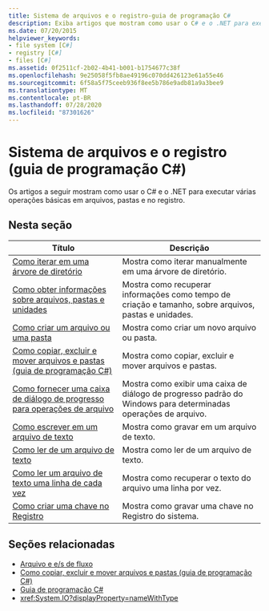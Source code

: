 ```yaml
---
title: Sistema de arquivos e o registro-guia de programação C#
description: Exiba artigos que mostram como usar o C# e o .NET para executar operações básicas em arquivos, pastas e no registro.
ms.date: 07/20/2015
helpviewer_keywords:
- file system [C#]
- registry [C#]
- files [C#]
ms.assetid: 0f2511cf-2b02-4b41-b001-b1754677c38f
ms.openlocfilehash: 9e25058f5fb8ae49196c070dd426123e61a55e46
ms.sourcegitcommit: 6f58a5f75ceeb936f8ee5b786e9adb81a9a3bee9
ms.translationtype: MT
ms.contentlocale: pt-BR
ms.lasthandoff: 07/28/2020
ms.locfileid: "87301626"
---
```

# <a name="file-system-and-the-registry-c-programming-guide"></a>Sistema de arquivos e o registro (guia de programação C#)

Os artigos a seguir mostram como usar o C# e o .NET para executar várias operações básicas em arquivos, pastas e no registro.

## <a name="in-this-section"></a>Nesta seção

|**Título**|**Descrição**|
|---------------|---------------------|
|[Como iterar em uma árvore de diretório](how-to-iterate-through-a-directory-tree.md)|Mostra como iterar manualmente em uma árvore de diretório.|
|[Como obter informações sobre arquivos, pastas e unidades](how-to-get-information-about-files-folders-and-drives.md)|Mostra como recuperar informações como tempo de criação e tamanho, sobre arquivos, pastas e unidades.|
|[Como criar um arquivo ou uma pasta](how-to-create-a-file-or-folder.md)|Mostra como criar um novo arquivo ou pasta.|
|[Como copiar, excluir e mover arquivos e pastas (guia de programação C#)](how-to-copy-delete-and-move-files-and-folders.md)|Mostra como copiar, excluir e mover arquivos e pastas.|
|[Como fornecer uma caixa de diálogo de progresso para operações de arquivo](how-to-provide-a-progress-dialog-box-for-file-operations.md)|Mostra como exibir uma caixa de diálogo de progresso padrão do Windows para determinadas operações de arquivo.|
|[Como escrever em um arquivo de texto](how-to-write-to-a-text-file.md)|Mostra como gravar em um arquivo de texto.|
|[Como ler de um arquivo de texto](how-to-read-from-a-text-file.md)|Mostra como ler de um arquivo de texto.|
|[Como ler um arquivo de texto uma linha de cada vez](how-to-read-a-text-file-one-line-at-a-time.md)|Mostra como recuperar o texto do arquivo uma linha por vez.|
|[Como criar uma chave no Registro](how-to-create-a-key-in-the-registry.md)|Mostra como gravar uma chave no Registro do sistema.|

## <a name="related-sections"></a>Seções relacionadas

- [Arquivo e e/s de fluxo](../../../standard/io/index.md)
- [Como copiar, excluir e mover arquivos e pastas (guia de programação C#)](how-to-copy-delete-and-move-files-and-folders.md)
- [Guia de programação C#](../index.md)
- <xref:System.IO?displayProperty=nameWithType>
